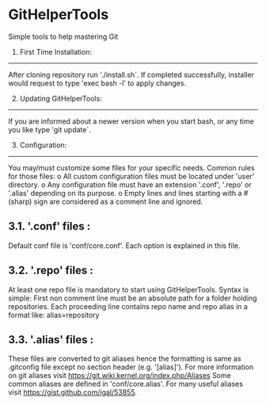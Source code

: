 GitHelperTools
==============

Simple tools to help mastering Git

1. First Time Installation:
---------------------------
After cloning repository run './install.sh`.
If completed successfully, installer would request to type 'exec bash -l' to apply changes.

2. Updating GitHelperTools:
---------------------------
If you are informed about a newer version when you start bash, or any time you like type 'git update`.

3. Configuration:
-----------------
You may/must customize some files for your specific needs.
Common rules for those files:
    o All custom configuration files must be located under 'user' directory.
    o Any configuration file must have an extension '.conf', '.repo' or '.alias' depending on its purpose.
    o Empty lines and lines starting with a # (sharp) sign are considered as a comment line and ignored.

3.1. '.conf' files :
--------------------
Default conf file is 'conf/core.conf'. Each option is explained in this file.

3.2. '.repo' files :
---------------------
At least one repo file is mandatory to start using GitHelperTools.
Syntax is simple:
First non comment line must be an absolute path for a folder holding repositories.
Each proceeding line contains repo name and repo alias in a format like:
    alias=repository

3.3. '.alias' files :
---------------------
These files are converted to git aliases hence the formatting is same as .gitconfig file except no section header (e.g. '[alias]').
For more information on git aliases visit <https://git.wiki.kernel.org/index.php/Aliases>
Some common aliases are defined in 'conf/core.alias'. For many useful aliases visit <https://gist.github.com/igal/53855>.
